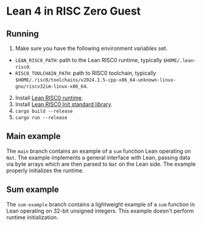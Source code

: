 # Lean 4 in RISC Zero Guest

## Running

1. Make sure you have the following environment variables set.
- `LEAN_RISC0_PATH`: path to the Lean RISC0 runtime, typically `$HOME/.lean-risc0`.
- `RISC0_TOOLCHAIN_PATH`: path to RISC0 toolchain, typically `$HOME/.risc0/toolchains/v2024.1.5-cpp-x86_64-unknown-linux-gnu/riscv32im-linux-x86_64`.
2. Install [Lean RISC0 runtime](https://github.com/anoma/lean-risc0-runtime).
3. Install [Lean RISC0 Init standard library](https://github.com/anoma/lean-risc0-init).
4. `cargo build --release`
5. `cargo run --release`

## Main example

The `main` branch contains an example of a `sum` function Lean operating on `Nat`. The example implements a general interface with Lean, passing data via byte arrays which are then parsed to `Nat` on the Lean side. The example properly initializes the runtime.

## Sum example

The `sum-example` branch contains a lightweight example of a `sum` function in Lean operating on 32-bit unsigned integers. This example doesn't perform runtime initialization.
